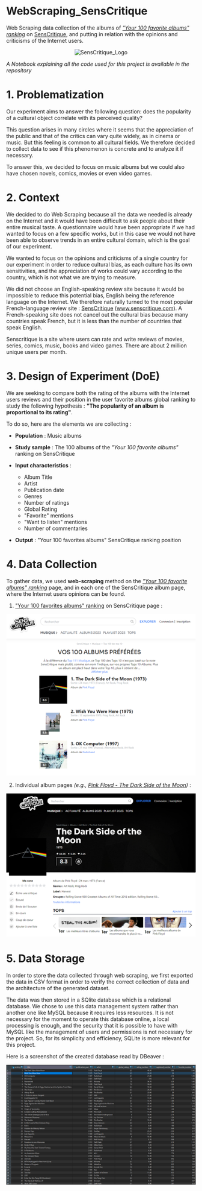 # WebScraping_SensCritique

Web Scraping data collection of the albums of _["Your 100 favorite albums" ranking](https://www.senscritique.com/musique/tops/top100-des-top10)_ on [SensCritique](https://www.senscritique.com/), and putting in relation with the opinions and criticisms of the Internet users.

<p align="center">
  <img src="https://image.jimcdn.com/app/cms/image/transf/dimension=555x10000:format=jpg/path/s63ccf77ce0e97436/image/ibc519716a5a90364/version/1517731088/image.jpg"  alt="SensCritique_Logo"/>
</p>

*A Notebook explaining all the code used for this project is available in the repository*

# 1. Problematization

Our experiment aims to answer the following question: does the popularity of a cultural object correlate with its perceived quality? 

This question arises in many circles where it seems that the appreciation of the public and that of the critics can vary quite widely, as in cinema or music. But this feeling is common to all cultural fields. We therefore decided to collect data to see if this phenomenon is concrete and to analyze it if necessary.

To answer this, we decided to focus on music albums but we could also have chosen novels, comics, movies or even video games.

# 2. Context

We decided to do Web Scraping because all the data we needed is already on the Internet and it would have been difficult to ask people about their entire musical taste. A questionnaire would have been appropriate if we had wanted to focus on a few specific works, but in this case we would not have been able to observe trends in an entire cultural domain, which is the goal of our experiment.

We wanted to focus on the opinions and criticisms of a single country for our experiment in order to reduce cultural bias, as each culture has its own sensitivities, and the appreciation of works could vary according to the country, which is not what we are trying to measure. 

We did not choose an English-speaking review site because it would be impossible to reduce this potential bias, English being the reference language on the Internet. We therefore naturally turned to the most popular French-language review site : [SensCritique](https://www.senscritique.com/) (www.senscritique.com). A French-speaking site does not cancel out the cultural bias because many countries speak French, but it is less than the number of countries that speak English.

Senscritique is a site where users can rate and write reviews of movies, series, comics, music, books and video games. There are about 2 million unique users per month.

# 3. Design of Experiment (DoE)

We are seeking to compare both the rating of the albums with the Internet users reviews and their position in the user favorite albums global ranking to study the following hypothesis : **"The popularity of an album is proportional to its rating"**.

To do so, here are the elements we are collecting :

- **Population** : Music albums
- **Study sample** :  The 100 albums of the _"Your 100 favorite albums"_ ranking on SensCritique
- **Input characteristics** :
  - Album Title
  - Artist
  - Publication date
  - Genres
  - Number of ratings
  - Global Rating
  - "Favorite" mentions
  - "Want to listen" mentions
  - Number of commentaries

- **Output** : "Your 100 favorites albums" SensCritique ranking position

# 4. Data Collection

To gather data, we used **web-scraping** method on the _["Your 100 favorite albums" ranking](https://www.senscritique.com/musique/tops/top100-des-top10)_ page, and in each one of the SensCritique album page, where the Internet users opinions can be found.

1. ["Your 100 favorites albums" ranking](https://www.senscritique.com/musique/tops/top100-des-top10) on SensCritique page :

<p align="center">
  <img src="assets/top100_album_senscritique.png"  alt="Top100"/>
</p>

2. Individual album pages *(e.g., [Pink Floyd - The Dark Side of the Moon](https://www.senscritique.com/album/the_dark_side_of_the_moon/7848741))* :

<p align="center">
  <img src="assets/dark_side_of_the_moon_senscritique.png"  alt="DSOTM_Album"/>
</p>


# 5. Data Storage

In order to store the data collected through web scraping, we first exported the data in CSV format in order to verify the correct collection of data and the architecture of the generated dataset.

The data was then stored in a SQlite database which is a relational database. 
We chose to use this data management system rather than another one like MySQL because it requires less resources. It is not necessary for the moment to operate this database online, a local processing is enough, and the security that it is possible to have with MySQL like the management of users and permissions is not necessary for the project.
So, for its simplicity and efficiency, SQLite is more relevant for this project.  

Here is a screenshot of the created database read by DBeaver :

<p align="center">
  <img src="assets/top100_database.png"  alt="DBeaver_screenshot"/>
</p>
